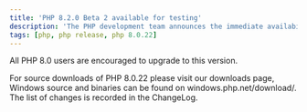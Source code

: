 ```yaml
---
title: 'PHP 8.2.0 Beta 2 available for testing' 
description: 'The PHP development team announces the immediate availability of PHP 8.0.22. This is a bug fix release.' 
tags: [php, php release, php 8.0.22]
---
```


All PHP 8.0 users are encouraged to upgrade to this version.

For source downloads of PHP 8.0.22 please visit our downloads page, Windows source and binaries can be found on windows.php.net/download/. The list of changes is recorded in the ChangeLog.
